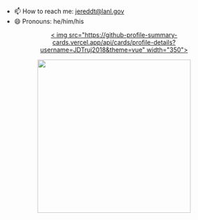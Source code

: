 <!--
**JDTruj2018/JDTruj2018** is a ✨ _special_ ✨ repository because its `README.md` (this file) appears on your GitHub profile.

Here are some ideas to get you started:

- 🔭 I’m currently working on ...
- 🌱 I’m currently learning ...
- 👯 I’m looking to collaborate on ...
- 🤔 I’m looking for help with ...
- 💬 Ask me about ...
- 📫 How to reach me: jereddt@lanl.gov
- 😄 Pronouns: he/him/his
-->

- 📫 How to reach me: jereddt@lanl.gov
- 😄 Pronouns: he/him/his

<p align='center'>
  <a href="#">< img src="https://github-profile-summary-cards.vercel.app/api/cards/profile-details?username=JDTruj2018&theme=vue" width="350"></a>
</p>

<p align='center'>
  <a href="#"><img src="https://github-readme-stats.vercel.app/api?username=JDTruj2018&show_icons=true&count_private=true&theme=dark" width="350"></a>
</p>
